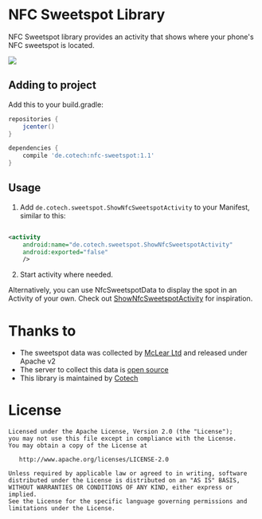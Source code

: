 # NFC Sweetspot Library

NFC Sweetspot library provides an activity that shows where your phone's NFC sweetspot is located.

![](https://github.com/cotechde/nfc-sweetspot/raw/master/screenshot.png)

## Adding to project

Add this to your build.gradle:

```gradle
repositories {
    jcenter()
}

dependencies {
    compile 'de.cotech:nfc-sweetspot:1.1'
}
```

## Usage

1. Add ``de.cotech.sweetspot.ShowNfcSweetspotActivity`` to your Manifest, similar to this:
```xml

<activity
    android:name="de.cotech.sweetspot.ShowNfcSweetspotActivity"
    android:exported="false"
    />

```

2. Start activity where needed.

Alternatively,
you can use NfcSweetspotData
to display the spot
in an Activity of your own.
Check out [ShowNfcSweetspotActivity](https://github.com/cotechde/nfc-sweetspot/blob/master/nfc-sweetspot/src/main/java/de/cotech/sweetspot/ShowNfcSweetspotActivity.java)
for inspiration.

# Thanks to
 * The sweetspot data was collected by [McLear Ltd](https://mclear.com) and released under Apache v2
 * The server to collect this data is [open source](https://github.com/JohnMcLear/sweetspot-server)
 * This library is maintained by [Cotech](https://cotech.de)

# License

    Licensed under the Apache License, Version 2.0 (the "License");
    you may not use this file except in compliance with the License.
    You may obtain a copy of the License at

       http://www.apache.org/licenses/LICENSE-2.0

    Unless required by applicable law or agreed to in writing, software
    distributed under the License is distributed on an "AS IS" BASIS,
    WITHOUT WARRANTIES OR CONDITIONS OF ANY KIND, either express or implied.
    See the License for the specific language governing permissions and
    limitations under the License.
